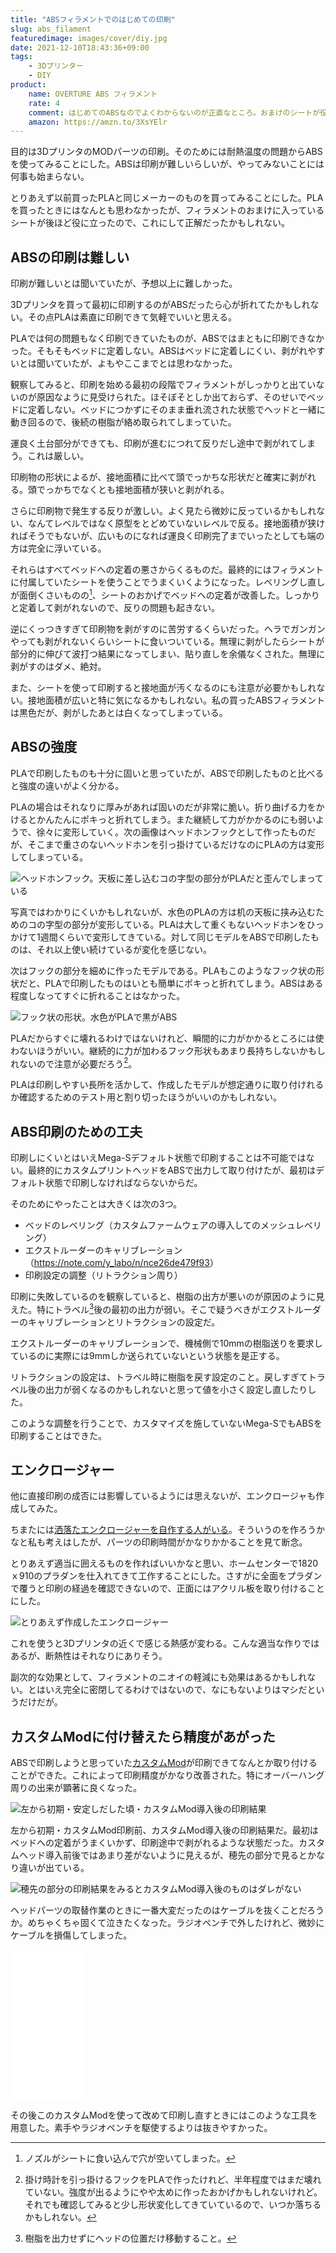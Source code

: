 ```yaml
---
title: "ABSフィラメントでのはじめての印刷"
slug: abs_filament
featuredimage: images/cover/diy.jpg
date: 2021-12-10T18:43:36+09:00
tags:
    - 3Dプリンター
    - DIY
product:
    name: OVERTURE ABS フィラメント
    rate: 4
    comment: はじめてのABSなのでよくわからないのが正直なところ。おまけのシートが役に立つ。
    amazon: https://amzn.to/3XsYElr
---
```


目的は3DプリンタのMODパーツの印刷。そのためには耐熱温度の問題からABSを使ってみることにした。ABSは印刷が難しいらしいが、やってみないことには何事も始まらない。

とりあえず以前買ったPLAと同じメーカーのものを買ってみることにした。PLAを買ったときにはなんとも思わなかったが、フィラメントのおまけに入っているシートが後ほど役に立ったので、これにして正解だったかもしれない。

<!--more-->

## ABSの印刷は難しい

印刷が難しいとは聞いていたが、予想以上に難しかった。

3Dプリンタを買って最初に印刷するのがABSだったら心が折れてたかもしれない。その点PLAは素直に印刷できて気軽でいいと思える。

PLAでは何の問題もなく印刷できていたものが、ABSではまともに印刷できなかった。そもそもベッドに定着しない。ABSはベッドに定着しにくい、剥がれやすいとは聞いていたが、よもやここまでとは思わなかった。

観察してみると、印刷を始める最初の段階でフィラメントがしっかりと出ていないのが原因なように見受けられた。ほそぼそとしか出ておらず、そのせいでベッドに定着しない。ベッドにつかずにそのまま垂れ流された状態でヘッドと一緒に動き回るので、後続の樹脂が絡め取られてしまっていた。

運良く土台部分ができても、印刷が進むにつれて反りだし途中で剥がれてしまう。これは厳しい。

印刷物の形状によるが、接地面積に比べて頭でっかちな形状だと確実に剥がれる。頭でっかちでなくとも接地面積が狭いと剥がれる。

さらに印刷物で発生する反りが激しい。よく見たら微妙に反っているかもしれない、なんてレベルではなく原型をとどめていないレベルで反る。接地面積が狭ければそうでもないが、広いものになれば運良く印刷完了までいったとしても端の方は完全に浮いている。

それらはすべてベッドへの定着の悪さからくるものだ。最終的にはフィラメントに付属していたシートを使うことでうまくいくようになった。レベリングし直しが面倒くさいものの[^1]、シートのおかげでベッドへの定着が改善した。しっかりと定着して剥がれないので、反りの問題も起きない。

逆にくっつきすぎて印刷物を剥がすのに苦労するくらいだった。ヘラでガンガンやっても剥がれないくらいシートに食いついている。無理に剥がしたらシートが部分的に伸びて波打つ結果になってしまい、貼り直しを余儀なくされた。無理に剥がすのはダメ、絶対。

また、シートを使って印刷すると接地面が汚くなるのにも注意が必要かもしれない。接地面積が広いと特に気になるかもしれない。私の買ったABSフィラメントは黒色だが、剥がしたあとは白くなってしまっている。

## ABSの強度

PLAで印刷したものも十分に固いと思っていたが、ABSで印刷したものと比べると強度の違いがよく分かる。

PLAの場合はそれなりに厚みがあれば固いのだが非常に脆い。折り曲げる力をかけるとかんたんにポキっと折れてしまう。また継続して力がかかるのにも弱いようで、徐々に変形していく。次の画像はヘッドホンフックとして作ったものだが、そこまで重さのないヘッドホンを引っ掛けているだけなのにPLAの方は変形してしまっている。

![ヘッドホンフック。天板に差し込むコの字型の部分がPLAだと歪んでしまっている](strength2.jpg)

写真ではわかりにくいかもしれないが、水色のPLAの方は机の天板に挟み込むためのコの字型の部分が変形している。PLAは大して重くもないヘッドホンをひっかけて1週間くらいで変形してきている。対して同じモデルをABSで印刷したものは、それ以上使い続けているが変化を感じない。

次はフックの部分を細めに作ったモデルである。PLAもこのようなフック状の形状だと、PLAで印刷したものはいとも簡単にポキっと折れてしまう。ABSはある程度しなってすぐに折れることはなかった。

![フック状の形状。水色がPLAで黒がABS](strength.jpg)

PLAだからすぐに壊れるわけではないけれど、瞬間的に力がかかるところには使わないほうがいい。継続的に力が加わるフック形状もあまり長持ちしないかもしれないので注意が必要だろう[^2]。

PLAは印刷しやすい長所を活かして、作成したモデルが想定通りに取り付けれるか確認するためのテスト用と割り切ったほうがいいのかもしれない。

## ABS印刷のための工夫

印刷しにくいとはいえMega-Sデフォルト状態で印刷することは不可能ではない。最終的にカスタムプリントヘッドをABSで出力して取り付けたが、最初はデフォルト状態で印刷しなければならないからだ。

そのためにやったことは大きくは次の3つ。

- ベッドのレベリング（カスタムファームウェアの導入してのメッシュレベリング）
- エクストルーダーのキャリブレーション（<https://note.com/y_labo/n/nce26de479f93>）
- 印刷設定の調整（リトラクション周り）

印刷に失敗しているのを観察していると、樹脂の出方が悪いのが原因のように見えた。特にトラベル[^3]後の最初の出力が弱い。そこで疑うべきがエクストルーダーのキャリブレーションとリトラクションの設定だ。

エクストルーダーのキャリブレーションで、機械側で10mmの樹脂送りを要求しているのに実際には9mmしか送られていないという状態を是正する。

リトラクションの設定は、トラベル時に樹脂を戻す設定のこと。戻しすぎてトラベル後の出力が弱くなるのかもしれないと思って値を小さく設定し直したりした。

このような調整を行うことで、カスタマイズを施していないMega-SでもABSを印刷することはできた。
## エンクロージャー

他に直接印刷の成否には影響しているようには思えないが、エンクロージャも作成してみた。

ちまたには[洒落たエンクロージャーを自作する人がいる](https://norihiron.at.webry.info/201908/article_1.html)。そういうのを作ろうかなと私も考えはしたが、パーツの印刷時間がかなりかかることを見て断念。

とりあえず適当に囲えるものを作ればいいかなと思い、ホームセンターで1820ｘ910のプラダンを仕入れてきて工作することにした。さすがに全面をプラダンで覆うと印刷の経過を確認できないので、正面にはアクリル板を取り付けることにした。

![とりあえず作成したエンクロージャー](box.jpg)

これを使うと3Dプリンタの近くで感じる熱感が変わる。こんな適当な作りではあるが、断熱性はそれなりにありそう。

副次的な効果として、フィラメントのニオイの軽減にも効果はあるかもしれない。とはいえ完全に密閉してるわけではないので、なにもないよりはマシだというだけだが。

## カスタムModに付け替えたら精度があがった

ABSで印刷しようと思っていた[カスタムMod](https://note.com/newspeak/n/n293f08fbe8b9?magazine_key=m2eb1e7e9c908)が印刷できてなんとか取り付けることができた。これによって印刷精度がかなり改善された。特にオーバーハング周りの出来が顕著に良くなった。

![左から初期・安定しだした頃・カスタムMod導入後の印刷結果](accuracy1.jpg)

左から初期・カスタムMod印刷前、カスタムMod導入後の印刷結果だ。最初はベッドへの定着がうまくいかず、印刷途中で剥がれるような状態だった。カスタムヘッド導入前後ではあまり差がないように見えるが、穂先の部分で見るとかなり違いが出ている。

![穂先の部分の印刷結果をみるとカスタムMod導入後のものはダレがない](accuracy2.jpg)

ヘッドパーツの取替作業のときに一番大変だったのはケーブルを抜くことだろうか。めちゃくちゃ固くて泣きたくなった。ラジオペンチで外したけれど、微妙にケーブルを損傷してしまった。

<iframe style="width:120px;height:240px;" marginwidth="0" marginheight="0" scrolling="no" frameborder="0" src="//rcm-fe.amazon-adsystem.com/e/cm?lt1=_blank&bc1=000000&IS2=1&bg1=FFFFFF&fc1=000000&lc1=0000FF&t=illusionspace-22&language=ja_JP&o=9&p=8&l=as4&m=amazon&f=ifr&ref=as_ss_li_til&asins=B00PC24Z5W&linkId=22ccca692ef02ed8804e6332997d1ea7"></iframe>

その後このカスタムModを使って改めて印刷し直すときにはこのような工具を用意した。素手やラジオペンチを駆使するよりは抜きやすかった。

[^1]: ノズルがシートに食い込んで穴が空いてしまった。
[^2]: 掛け時計を引っ掛けるフックをPLAで作ったけれど、半年程度ではまだ壊れていない。強度が出るようにやや太めに作ったおかげかもしれないけれど。それでも確認してみると少し形状変化してきていているので、いつか落ちるかもしれない。
[^3]: 樹脂を出力せずにヘッドの位置だけ移動すること。